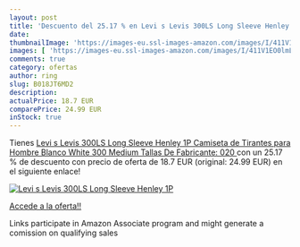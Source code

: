 ```yaml
---
layout: post
title: 'Descuento del 25.17 % en Levi s Levis 300LS Long Sleeve Henley 1P'
date: 
thumbnailImage: 'https://images-eu.ssl-images-amazon.com/images/I/411V1EO0lmL._SL200_.jpg'
images: [ 'https://images-eu.ssl-images-amazon.com/images/I/411V1EO0lmL._SL200_.jpg' ]
comments: true
category: ofertas
author: ring
slug: B018JT6MD2
description:
actualPrice: 18.7 EUR
comparePrice: 24.99 EUR
inStock: true
---
```


Tienes [Levi s Levis 300LS Long Sleeve Henley 1P  Camiseta de Tirantes para Hombre  Blanco  White 300  Medium  Tallas De Fabricante: 020 ](https://www.amazon.es/dp/B018JT6MD2/?tag=tolees-21) con un 25.17 % de descuento con precio de oferta de 18.7 EUR (original: 24.99 EUR) en el siguiente enlace!

[![Levi s Levis 300LS Long Sleeve Henley 1P](https://images-eu.ssl-images-amazon.com/images/I/411V1EO0lmL._SL200_.jpg)](https://www.amazon.es/dp/B018JT6MD2/?tag=tolees-21)

[Accede a la oferta!!](https://www.amazon.es/dp/B018JT6MD2/?tag=tolees-21)

Links participate in Amazon Associate program and might generate a comission on qualifying sales


